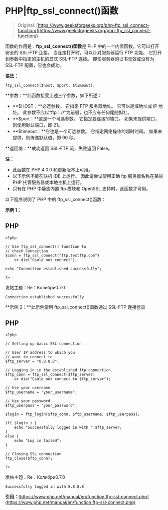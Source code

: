 # PHP|ftp_ssl_connect()函数

> Original: [https://www.geeksforgeeks.org/php-ftp_ssl_connect-function/](https://www.geeksforgeeks.org/php-ftp_ssl_connect-function/)

函数的作用是：**ftp_ssl_connect()函数**是 PHP 中的一个内置函数，它可以打开安全的 SSL-FTP 连接。 当连接打开时，可以针对服务器运行 FTP 功能。 它打开到参数中指定的主机的显式 SSL-FTP 连接。 即使服务器的证书无效或没有为 SSL-FTP 配置，它也会成功。

**语法：**

```
ftp_ssl_connect($host, $port, $timeout);
```

**参数：**此函数接受上述三个参数，如下所述：

*   **$HOST：**必选参数。 它指定 FTP 服务器地址。 它可以是域地址或 IP 地址。 此参数不应以“ftp：//”为前缀，也不应有任何尾随斜杠。
*   **$port：**这是一个可选参数。 它指定要连接的端口。 如果未提供端口，则使用默认端口，即 21。
*   **$timeout：**它也是一个可选参数。 它指定网络操作的超时时间。 如果未提供，则传递默认值，即 90 秒。

**返回值：**成功返回 SSL-FTP 流，失败返回 False。

**注：**

*   此函数在 PHP 4.0.0 和更新版本上可用。
*   以下示例不能在联机 IDE 上运行。 因此请尝试使用正确 ftp 服务器名称在某些 PHP 托管服务器或本地主机上运行。
*   只有在 PHP 中静态内置 ftp 模块和 OpenSSL 支持时，此函数才可用。

以下程序说明了 PHP 中的 ftp_ssl_connect()函数：

**示例 1：**

## PHP

```
<?php

// Use ftp_ssl_connect() function to
// check Connection
$conn = ftp_ssl_connect("ftp.testftp.com")
    or die("Could not connect");

echo "Connection established successfully";

?>
```

发帖主题：Re：Колибри0.7.0

```
Connection established successfully
```

**示例 2：**此示例使用 ftp_ssl_connect()函数通过 SSL-FTP 连接登录

## PHP

```
<?php

// Setting up basic SSL connection

// User IP address to which you
// want to connect to
$ftp_server = "8.8.8.8";

// Logging in in the established ftp connection.
$ftp_conn = ftp_ssl_connect($ftp_server)
    or die("Could not connect to $ftp_server");

// Use your username
$ftp_username = "your_username";

// Use your password
$ftp_userpass = "your_password";

$login = ftp_login($ftp_conn, $ftp_username, $ftp_userpass);

if( $login ) {
    echo "Successfully logged in with ".$ftp_server;
}
else {
    echo "Log in failed";
}

// Closing SSL connection
ftp_close($ftp_conn);

?>
```

发帖主题：Re：Колибри0.7.0

```
Successfully logged in with 8.8.8.8
```

**引用：**[https://www.php.net/manual/en/function.ftp-ssl-connect.php](https://www.php.net/manual/en/function.ftp-ssl-connect.php)